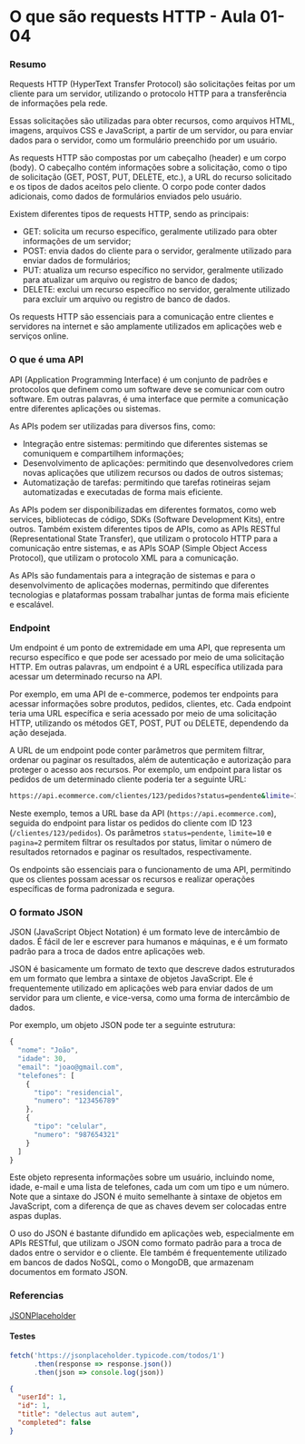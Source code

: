 <!--
Antes de publicar a issue, lembre-se de clicar na aba "Preview", para visualizar se a formatação está correta =)
-->

<!-- Escreva/insira as imagens após essa linha -->

# O que são requests HTTP - Aula 01-04

### Resumo

Requests HTTP (HyperText Transfer Protocol) são solicitações feitas por um cliente para um servidor, utilizando o protocolo HTTP para a transferência de informações pela rede.

Essas solicitações são utilizadas para obter recursos, como arquivos HTML, imagens, arquivos CSS e JavaScript, a partir de um servidor, ou para enviar dados para o servidor, como um formulário preenchido por um usuário.

As requests HTTP são compostas por um cabeçalho (header) e um corpo (body). O cabeçalho contém informações sobre a solicitação, como o tipo de solicitação (GET, POST, PUT, DELETE, etc.), a URL do recurso solicitado e os tipos de dados aceitos pelo cliente. O corpo pode conter dados adicionais, como dados de formulários enviados pelo usuário.

Existem diferentes tipos de requests HTTP, sendo as principais:

- GET: solicita um recurso específico, geralmente utilizado para obter informações de um servidor;
- POST: envia dados do cliente para o servidor, geralmente utilizado para enviar dados de formulários;
- PUT: atualiza um recurso específico no servidor, geralmente utilizado para atualizar um arquivo ou registro de banco de dados;
- DELETE: exclui um recurso específico no servidor, geralmente utilizado para excluir um arquivo ou registro de banco de dados.

Os requests HTTP são essenciais para a comunicação entre clientes e servidores na internet e são amplamente utilizados em aplicações web e serviços online.

### O que é uma API

API (Application Programming Interface) é um conjunto de padrões e protocolos que definem como um software deve se comunicar com outro software. Em outras palavras, é uma interface que permite a comunicação entre diferentes aplicações ou sistemas.

As APIs podem ser utilizadas para diversos fins, como:

- Integração entre sistemas: permitindo que diferentes sistemas se comuniquem e compartilhem informações;
- Desenvolvimento de aplicações: permitindo que desenvolvedores criem novas aplicações que utilizem recursos ou dados de outros sistemas;
- Automatização de tarefas: permitindo que tarefas rotineiras sejam automatizadas e executadas de forma mais eficiente.

As APIs podem ser disponibilizadas em diferentes formatos, como web services, bibliotecas de código, SDKs (Software Development Kits), entre outros. Também existem diferentes tipos de APIs, como as APIs RESTful (Representational State Transfer), que utilizam o protocolo HTTP para a comunicação entre sistemas, e as APIs SOAP (Simple Object Access Protocol), que utilizam o protocolo XML para a comunicação.

As APIs são fundamentais para a integração de sistemas e para o desenvolvimento de aplicações modernas, permitindo que diferentes tecnologias e plataformas possam trabalhar juntas de forma mais eficiente e escalável.

### Endpoint

Um endpoint é um ponto de extremidade em uma API, que representa um recurso específico e que pode ser acessado por meio de uma solicitação HTTP. Em outras palavras, um endpoint é a URL específica utilizada para acessar um determinado recurso na API.

Por exemplo, em uma API de e-commerce, podemos ter endpoints para acessar informações sobre produtos, pedidos, clientes, etc. Cada endpoint teria uma URL específica e seria acessado por meio de uma solicitação HTTP, utilizando os métodos GET, POST, PUT ou DELETE, dependendo da ação desejada.

A URL de um endpoint pode conter parâmetros que permitem filtrar, ordenar ou paginar os resultados, além de autenticação e autorização para proteger o acesso aos recursos. Por exemplo, um endpoint para listar os pedidos de um determinado cliente poderia ter a seguinte URL:

```bash
https://api.ecommerce.com/clientes/123/pedidos?status=pendente&limite=10&pagina=2
```

Neste exemplo, temos a URL base da API (`https://api.ecommerce.com`), seguida do endpoint para listar os pedidos do cliente com ID 123 (`/clientes/123/pedidos`). Os parâmetros `status=pendente`, `limite=10` e `pagina=2` permitem filtrar os resultados por status, limitar o número de resultados retornados e paginar os resultados, respectivamente.

Os endpoints são essenciais para o funcionamento de uma API, permitindo que os clientes possam acessar os recursos e realizar operações específicas de forma padronizada e segura.

### O  formato JSON

JSON (JavaScript Object Notation) é um formato leve de intercâmbio de dados. É fácil de ler e escrever para humanos e máquinas, e é um formato padrão para a troca de dados entre aplicações web.

JSON é basicamente um formato de texto que descreve dados estruturados em um formato que lembra a sintaxe de objetos JavaScript. Ele é frequentemente utilizado em aplicações web para enviar dados de um servidor para um cliente, e vice-versa, como uma forma de intercâmbio de dados.

Por exemplo, um objeto JSON pode ter a seguinte estrutura:

```javascript
{
  "nome": "João",
  "idade": 30,
  "email": "joao@gmail.com",
  "telefones": [
    {
      "tipo": "residencial",
      "numero": "123456789"
    },
    {
      "tipo": "celular",
      "numero": "987654321"
    }
  ]
}

```

Este objeto representa informações sobre um usuário, incluindo nome, idade, e-mail e uma lista de telefones, cada um com um tipo e um número. Note que a sintaxe do JSON é muito semelhante à sintaxe de objetos em JavaScript, com a diferença de que as chaves devem ser colocadas entre aspas duplas.

O uso do JSON é bastante difundido em aplicações web, especialmente em APIs RESTful, que utilizam o JSON como formato padrão para a troca de dados entre o servidor e o cliente. Ele também é frequentemente utilizado em bancos de dados NoSQL, como o MongoDB, que armazenam documentos em formato JSON.

### Referencias

[JSONPlaceholder](https://jsonplaceholder.typicode.com/)

#### Testes

```javascript
fetch('https://jsonplaceholder.typicode.com/todos/1')
      .then(response => response.json())
      .then(json => console.log(json))
```

```json
{
  "userId": 1,
  "id": 1,
  "title": "delectus aut autem",
  "completed": false
}
```
